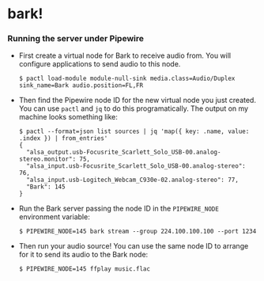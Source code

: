 # bark!

### Running the server under Pipewire

* First create a virtual node for Bark to receive audio from. You will configure applications to send audio to this node.

    ```sh-session
    $ pactl load-module module-null-sink media.class=Audio/Duplex sink_name=Bark audio.position=FL,FR
    ```

* Then find the Pipewire node ID for the new virtual node you just created. You can use `pactl` and `jq` to do this programatically. The output on my machine looks something like:

    ```sh-session
    $ pactl --format=json list sources | jq 'map({ key: .name, value: .index }) | from_entries'
    {
      "alsa_output.usb-Focusrite_Scarlett_Solo_USB-00.analog-stereo.monitor": 75,
      "alsa_input.usb-Focusrite_Scarlett_Solo_USB-00.analog-stereo": 76,
      "alsa_input.usb-Logitech_Webcam_C930e-02.analog-stereo": 77,
      "Bark": 145
    }
    ```

* Run the Bark server passing the node ID in the `PIPEWIRE_NODE` environment variable:

    ```sh-session
    $ PIPEWIRE_NODE=145 bark stream --group 224.100.100.100 --port 1234
    ```

* Then run your audio source! You can use the same node ID to arrange for it to send its audio to the Bark node:

    ```sh-session
    $ PIPEWIRE_NODE=145 ffplay music.flac
    ```
